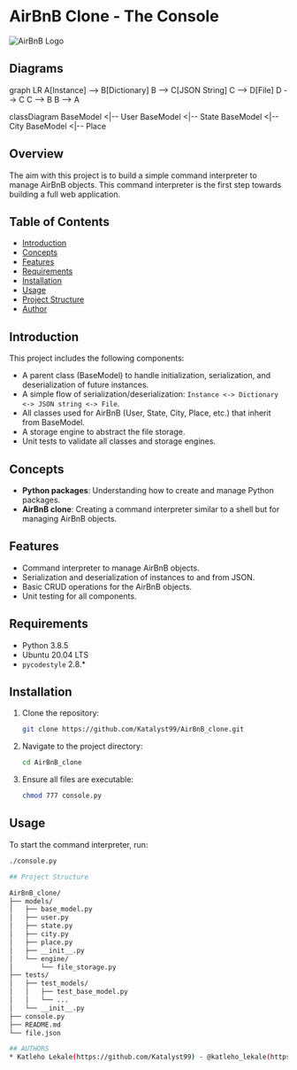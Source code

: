 # AirBnB Clone - The Console

![AirBnB Logo](https://upload.wikimedia.org/wikipedia/commons/6/69/Airbnb_Logo_Bélo.svg)

## Diagrams

graph LR
    A[Instance] --> B[Dictionary]
    B --> C[JSON String]
    C --> D[File]
    D --> C
    C --> B
    B --> A

classDiagram
    BaseModel <|-- User
    BaseModel <|-- State
    BaseModel <|-- City
    BaseModel <|-- Place

## Overview

The aim with this project is to build a simple command interpreter to manage AirBnB objects. This command interpreter is the first step towards building a full web application.

## Table of Contents

- [Introduction](#introduction)
- [Concepts](#concepts)
- [Features](#features)
- [Requirements](#requirements)
- [Installation](#installation)
- [Usage](#usage)
- [Project Structure](#project-structure)
- [Author](#Author)

## Introduction

This project includes the following components:
- A parent class (BaseModel) to handle initialization, serialization, and deserialization of future instances.
- A simple flow of serialization/deserialization: `Instance <-> Dictionary <-> JSON string <-> File`.
- All classes used for AirBnB (User, State, City, Place, etc.) that inherit from BaseModel.
- A storage engine to abstract the file storage.
- Unit tests to validate all classes and storage engines.

## Concepts

- **Python packages**: Understanding how to create and manage Python packages.
- **AirBnB clone**: Creating a command interpreter similar to a shell but for managing AirBnB objects.

## Features

- Command interpreter to manage AirBnB objects.
- Serialization and deserialization of instances to and from JSON.
- Basic CRUD operations for the AirBnB objects.
- Unit testing for all components.

## Requirements

- Python 3.8.5
- Ubuntu 20.04 LTS
- `pycodestyle` 2.8.*

## Installation

1. Clone the repository:
    ```bash
    git clone https://github.com/Katalyst99/AirBnB_clone.git
    ```
2. Navigate to the project directory:
    ```bash
    cd AirBnB_clone
    ```
3. Ensure all files are executable:
    ```bash
    chmod 777 console.py
    ```

## Usage

To start the command interpreter, run:
```bash
./console.py

## Project Structure

AirBnB_clone/
├── models/
│   ├── base_model.py
│   ├── user.py
│   ├── state.py
│   ├── city.py
│   ├── place.py
│   ├── __init__.py
│   └── engine/
│       └── file_storage.py
├── tests/
│   ├── test_models/
│   │   ├── test_base_model.py
│   │   └── ...
│   └── __init__.py
├── console.py
├── README.md
└── file.json

## AUTHORS
* Katleho Lekale(https://github.com/Katalyst99) - @katleho_lekale(https://twitter.com/katleho_lekale)
